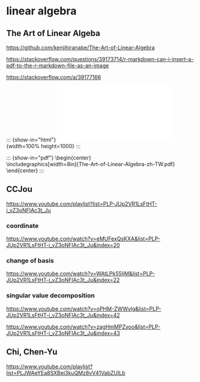 # linear algebra

## The Art of Linear Algeba

https://github.com/kenjihiranabe/The-Art-of-Linear-Algebra

https://stackoverflow.com/questions/39173714/r-markdown-can-i-insert-a-pdf-to-the-r-markdown-file-as-an-image

https://stackoverflow.com/a/39177166

::: {show-in="html"}
![ArtLA](The-Art-of-Linear-Algebra-zh-TW.pdf){width=100% height=1000}
:::

::: {show-in="pdf"}
\begin{center} <br>
\includegraphics[width=8in]{The-Art-of-Linear-Algebra-zh-TW.pdf} <br>
\end{center}
:::

## CCJou

https://www.youtube.com/playlist?list=PLP-JUp2VR1LsFtHT-i_vZ3oNFIAc3t_Ju

### coordinate

https://www.youtube.com/watch?v=eMUFexQsKXA&list=PLP-JUp2VR1LsFtHT-i_vZ3oNFIAc3t_Ju&index=20

### change of basis

https://www.youtube.com/watch?v=WAtLPk55ljM&list=PLP-JUp2VR1LsFtHT-i_vZ3oNFIAc3t_Ju&index=22



### singular value decomposition

https://www.youtube.com/watch?v=oPHM-ZWWvlg&list=PLP-JUp2VR1LsFtHT-i_vZ3oNFIAc3t_Ju&index=42

https://www.youtube.com/watch?v=zagHmMPZyoo&list=PLP-JUp2VR1LsFtHT-i_vZ3oNFIAc3t_Ju&index=43

## Chi, Chen-Yu

https://www.youtube.com/playlist?list=PLJWAeYEa8SXBej3kuQMz8vV41VabZUILb
